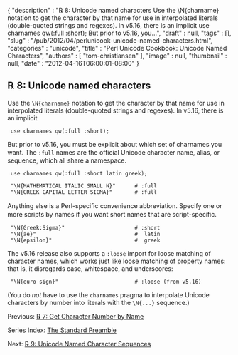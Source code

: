 {
   "description" : "℞ 8: Unicode named characters Use the \\N{charname} notation to get the character by that name for use in interpolated literals (double-quoted strings and regexes). In v5.16, there is an implicit use charnames qw(:full :short); But prior to v5.16, you...",
   "draft" : null,
   "tags" : [],
   "slug" : "/pub/2012/04/perlunicook-unicode-named-characters.html",
   "categories" : "unicode",
   "title" : "Perl Unicode Cookbook: Unicode Named Characters",
   "authors" : [
      "tom-christiansen"
   ],
   "image" : null,
   "thumbnail" : null,
   "date" : "2012-04-16T06:00:01-08:00"
}



℞ 8: Unicode named characters
-----------------------------

Use the `\N{charname}` notation to get the character by that name for use in interpolated literals (double-quoted strings and regexes). In v5.16, there is an implicit

     use charnames qw(:full :short);

But prior to v5.16, you must be explicit about which set of charnames you want. The `:full` names are the oﬃcial Unicode character name, alias, or sequence, which all share a namespace.

     use charnames qw(:full :short latin greek);

     "\N{MATHEMATICAL ITALIC SMALL N}"      # :full
     "\N{GREEK CAPITAL LETTER SIGMA}"       # :full

Anything else is a Perl-speciﬁc convenience abbreviation. Specify one or more scripts by names if you want short names that are script-speciﬁc.

     "\N{Greek:Sigma}"                      # :short
     "\N{ae}"                               #  latin
     "\N{epsilon}"                          #  greek

The v5.16 release also supports a `:loose` import for loose matching of character names, which works just like loose matching of property names: that is, it disregards case, whitespace, and underscores:

     "\N{euro sign}"                        # :loose (from v5.16)

(You do *not* have to use the `charnames` pragma to interpolate Unicode characters by number into literals with the `\N{...}` sequence.)

Previous: [℞ 7: Get Character Number by Name](/pub/2012/04/perlunicook-character-numbers-by-name.html)

Series Index: [The Standard Preamble](/pub/2012/04/perlunicook-standard-preamble.html)

Next: [℞ 9: Unicode Named Character Sequences](/pub/2012/04/perlunicook-unicode-named-character-sequences.html)
